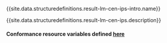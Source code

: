 {{site.data.structuredefinitions.result-lm-cen-ips-intro.name}}

{{site.data.structuredefinitions.result-lm-cen-ips.description}}

#### Conformance resource variables defined [here](http://wiki.hl7.org/index.php?title=IG_Publisher_Documentation#Jekyll)
